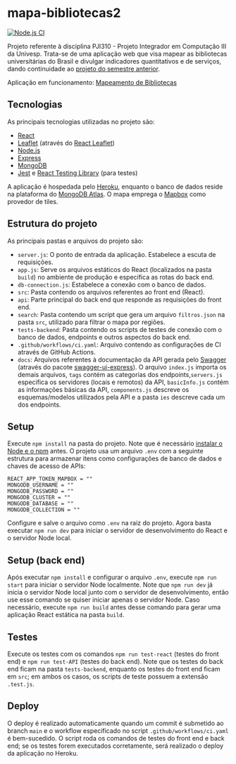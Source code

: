 # mapa-bibliotecas2

[![Node.js CI](https://github.com/GMerencio/mapa-bibliotecas2/actions/workflows/ci.yaml/badge.svg?branch=main&event=push)](https://github.com/GMerencio/mapa-bibliotecas2/actions/workflows/ci.yaml)

Projeto referente à disciplina PJI310 - Projeto Integrador em Computação III da Univesp. Trata-se de uma aplicação web que visa mapear as bibliotecas universitárias do Brasil e divulgar indicadores quantitativos e de serviços, dando continuidade ao [projeto do semestre anterior](https://github.com/GMerencio/mapa-bibliotecas).

Aplicação em funcionamento: [Mapeamento de Bibliotecas](https://mapa-bibliotecas2.herokuapp.com/)

## Tecnologias

As principais tecnologias utilizadas no projeto são:

* [React](https://reactjs.org/)
* [Leaflet](https://leafletjs.com/) (através do [React Leaflet](https://react-leaflet.js.org/))
* [Node.js](https://nodejs.org/en/)
* [Express](https://expressjs.com/)
* [MongoDB](https://www.mongodb.com/)
* [Jest](https://jestjs.io/) e [React Testing Library](https://testing-library.com/docs/react-testing-library/intro/) (para testes)

A aplicação é hospedada pelo [Heroku](https://dashboard.heroku.com/), enquanto o banco de dados reside na plataforma do [MongoDB Atlas](https://www.mongodb.com/atlas/database). O mapa emprega o [Mapbox](https://www.mapbox.com/) como provedor de tiles.

## Estrutura do projeto

As principais pastas e arquivos do projeto são:

* `server.js`: O ponto de entrada da aplicação. Estabelece a escuta de requisições.
* `app.js`: Serve os arquivos estáticos do React (localizados na pasta `build`) no ambiente de produção e especifica as rotas do back end.
* `db-connection.js`: Estabelece a conexão com o banco de dados.
* `src`: Pasta contendo os arquivos referentes ao front end (React).
* `api`: Parte principal do back end que responde as requisições do front end.
* `search`: Pasta contendo um script que gera um arquivo `filtros.json` na pasta `src`, utilizado para filtrar o mapa por regiões.
* `tests-backend`: Pasta contendo os scripts de testes de conexão com o banco de dados, endpoints e outros aspectos do back end.
* `.github/workflows/ci.yaml`: Arquivo contendo as configurações de CI através de GitHub Actions.
* `docs`: Arquivos referentes à documentação da API gerada pelo [Swagger](https://swagger.io/) (através do pacote [swagger-ui-express](https://www.npmjs.com/package/swagger-ui-express)). O arquivo `index.js` importa os demais arquivos, `tags` contém as categorias dos endpoints,`servers.js` especifica os servidores (locais e remotos) da API, `basicInfo.js` contém as informações básicas da API, `components.js` descreve os esquemas/modelos utilizados pela API e a pasta `ies` descreve cada um dos endpoints.

## Setup 

Execute `npm install` na pasta do projeto. Note que é necessário [instalar o Node e o npm](https://balta.io/blog/node-npm-instalacao-configuracao-e-primeiros-passos) antes. O projeto usa um arquivo `.env` com a seguinte estrutura para armazenar itens como configurações de banco de dados e chaves de acesso de APIs:

```
REACT_APP_TOKEN_MAPBOX = ""
MONGODB_USERNAME = ""
MONGODB_PASSWORD = ""
MONGODB_CLUSTER = ""
MONGODB_DATABASE = ""
MONGODB_COLLECTION = ""
```

Configure e salve o arquivo como `.env` na raiz do projeto. Agora basta executar `npm run dev` para iniciar o servidor de desenvolvimento do React e o servidor Node local.

## Setup (back end)

Após executar `npm install` e configurar o arquivo `.env`, execute `npm run start` para iniciar o servidor Node localmente. Note que `npm run dev` já inicia o servidor Node local junto com o servidor de desenvolvimento, então use esse comando se quiser iniciar apenas o servidor Node. Caso necessário, execute `npm run build` antes desse comando para gerar uma aplicação React estática na pasta `build`.

## Testes

Execute os testes com os comandos `npm run test-react` (testes do front end) e `npm run test-API` (testes do back end). Note que os testes do back end ficam na pasta `tests-backend`, enquanto os testes do front end ficam em `src`; em ambos os casos, os scripts de teste possuem a extensão `.test.js`.

## Deploy

O deploy é realizado automaticamente quando um commit é submetido ao branch `main` e o workflow especificado no script `.github/workflows/ci.yaml` é bem-sucedido. O script roda os comandos de testes do front end e back end; se os testes forem executados corretamente, será realizado o deploy da aplicação no Heroku.